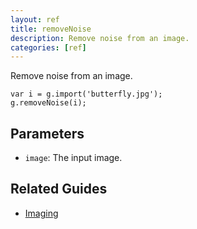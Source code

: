 ```yaml
---
layout: ref
title: removeNoise
description: Remove noise from an image.
categories: [ref]
---
```

Remove noise from an image.

    var i = g.import('butterfly.jpg');
    g.removeNoise(i);

## Parameters
- `image`: The input image.

## Related Guides
- [Imaging](../guide/image.html)
